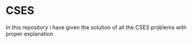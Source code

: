 # CSES
In this repository i have given the solution of all the CSES problems with proper explanation
